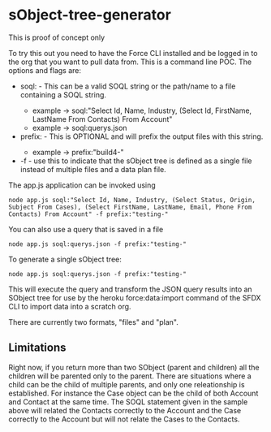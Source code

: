 # sObject-tree-generator

This is proof of concept only

To try this out you need to have the Force CLI installed and be logged in to the org that you want to pull data from.
This is a command line POC.  The options and flags are:

* soql:<soql text> - This can be a valid SOQL string or the path/name to a file containing a SOQL string.
   * example -> soql:"Select Id, Name, Industry, (Select Id, FirstName, LastName From Contacts) From Account"
   * example -> soql:querys.json
* prefix:<string> - This is OPTIONAL and will prefix the output files with this string.
   * example -> prefix:"build4-"
* -f - use this to indicate that the sObject tree is defined as a single file instead of multiple files and a data plan file.

The app.js application can be invoked using

```
node app.js soql:"Select Id, Name, Industry, (Select Status, Origin, Subject From Cases), (Select FirstName, LastName, Email, Phone From Contacts) From Account" -f prefix:"testing-"
```
You can also use a query that is saved in a file

```
node app.js soql:querys.json -f prefix:"testing-"
```

To generate a single sObject tree:

```
node app.js soql:querys.json -f prefix:"testing-"
```

This will execute the query and transform the JSON query results into an SObject tree for use by the heroku force:data:import command of the SFDX CLI to import data into a scratch org.

There are currently two formats, "files" and "plan".  

## Limitations
Right now, if you return more than two SObject (parent and children) all the children will be parented only to the parent. There are situations where a child can be the child of multiple parents, and only one releationship is established.
For instance the Case object can be the child of both Account and Contact at the same time.  The SOQL statement given in the sample above will related the Contacts correctly to the Account and the Case correctly to the Account but will not relate the Cases to the Contacts.
